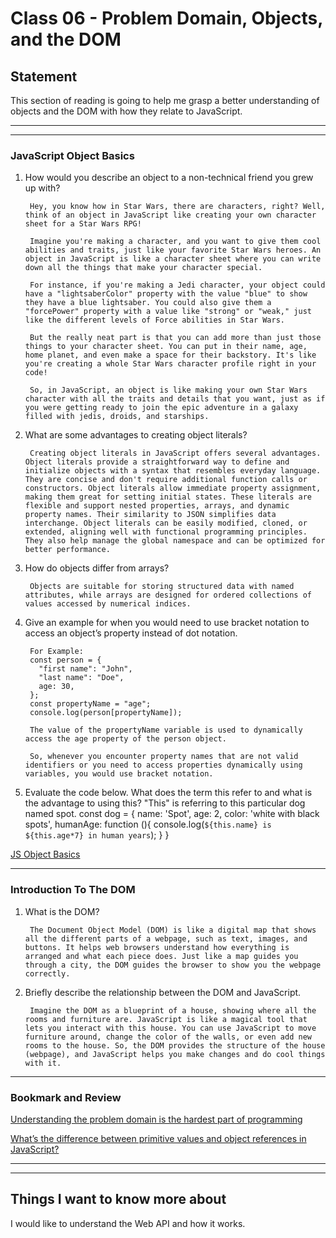 # Class 06 - Problem Domain, Objects, and the DOM

## Statement

This section of reading is going to help me grasp a better understanding of objects and the DOM with how they relate to JavaScript.

---
---

### JavaScript Object Basics

1. How would you describe an object to a non-technical friend you grew up with?

        Hey, you know how in Star Wars, there are characters, right? Well, think of an object in JavaScript like creating your own character sheet for a Star Wars RPG!

        Imagine you're making a character, and you want to give them cool abilities and traits, just like your favorite Star Wars heroes. An object in JavaScript is like a character sheet where you can write down all the things that make your character special.

        For instance, if you're making a Jedi character, your object could have a "lightsaberColor" property with the value "blue" to show they have a blue lightsaber. You could also give them a "forcePower" property with a value like "strong" or "weak," just like the different levels of Force abilities in Star Wars.

        But the really neat part is that you can add more than just those things to your character sheet. You can put in their name, age, home planet, and even make a space for their backstory. It's like you're creating a whole Star Wars character profile right in your code!

        So, in JavaScript, an object is like making your own Star Wars character with all the traits and details that you want, just as if you were getting ready to join the epic adventure in a galaxy filled with jedis, droids, and starships.

2. What are some advantages to creating object literals?

        Creating object literals in JavaScript offers several advantages. Object literals provide a straightforward way to define and initialize objects with a syntax that resembles everyday language. They are concise and don't require additional function calls or constructors. Object literals allow immediate property assignment, making them great for setting initial states. These literals are flexible and support nested properties, arrays, and dynamic property names. Their similarity to JSON simplifies data interchange. Object literals can be easily modified, cloned, or extended, aligning well with functional programming principles. They also help manage the global namespace and can be optimized for better performance.

3. How do objects differ from arrays?

        Objects are suitable for storing structured data with named attributes, while arrays are designed for ordered collections of values accessed by numerical indices.

4. Give an example for when you would need to use bracket notation to access an object’s property instead of dot notation.

        For Example: 
        const person = {
          "first name": "John",
          "last name": "Doe",
          age: 30,
        };
        const propertyName = "age";
        console.log(person[propertyName]);

        The value of the propertyName variable is used to dynamically access the age property of the person object.

        So, whenever you encounter property names that are not valid identifiers or you need to access properties dynamically using variables, you would use bracket notation.

5. Evaluate the code below. What does the term this refer to and what is the advantage to using this?
        "This" is referring to this particular dog named spot.
        const dog = {
          name: 'Spot',
          age: 2,
          color: 'white with black spots',
          humanAge: function (){
            console.log(`${this.name} is ${this.age*7} in human years`);
          }
        }

[JS Object Basics](https://developer.mozilla.org/en-US/docs/Learn/JavaScript/Objects/Basics)

---

### Introduction To The DOM

1. What is the DOM?

        The Document Object Model (DOM) is like a digital map that shows all the different parts of a webpage, such as text, images, and buttons. It helps web browsers understand how everything is arranged and what each piece does. Just like a map guides you through a city, the DOM guides the browser to show you the webpage correctly.

2. Briefly describe the relationship between the DOM and JavaScript.

        Imagine the DOM as a blueprint of a house, showing where all the rooms and furniture are. JavaScript is like a magical tool that lets you interact with this house. You can use JavaScript to move furniture around, change the color of the walls, or even add new rooms to the house. So, the DOM provides the structure of the house (webpage), and JavaScript helps you make changes and do cool things with it.

---

### Bookmark and Review

[Understanding the problem domain is the hardest part of programming](http://simpleprogrammer.com/2013/07/15/understanding-the-problem-domain-is-the-hardest-part-of-programming)

[What’s the difference between primitive values and object references in JavaScript?](https://betterprogramming.pub/intermediate-javascript-whats-the-difference-between-primitive-values-and-object-references-e863d70677b)

---
---

## Things I want to know more about

I would like to understand the Web API and how it works.
